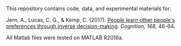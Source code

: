 This repository contains code, data, and experimental materials for:

Jern, A., Lucas, C. G., & Kemp, C. (2017). [People learn other people's preferences through inverse decision-making](https://osf.io/preprints/psyarxiv/7v256/). *Cognition, 168*, 46-64. 

All Matlab files were tested on MATLAB R2016a.
